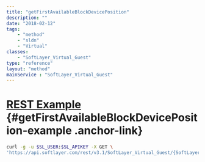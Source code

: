 ```yaml
---
title: "getFirstAvailableBlockDevicePosition"
description: ""
date: "2018-02-12"
tags:
    - "method"
    - "sldn"
    - "Virtual"
classes:
    - "SoftLayer_Virtual_Guest"
type: "reference"
layout: "method"
mainService : "SoftLayer_Virtual_Guest"
---
```


# [REST Example](#getFirstAvailableBlockDevicePosition-example) <a href="/article/rest/"><i class="fas fa-question"></i></a> {#getFirstAvailableBlockDevicePosition-example .anchor-link} 
```bash
curl -g -u $SL_USER:$SL_APIKEY -X GET \
'https://api.softlayer.com/rest/v3.1/SoftLayer_Virtual_Guest/{SoftLayer_Virtual_GuestID}/getFirstAvailableBlockDevicePosition'
```
